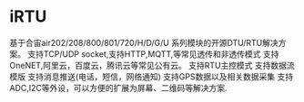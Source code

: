# iRTU
基于合宙air202/208/800/801/720/H/D/G/U 系列模块的开源DTU/RTU解决方案。 支持TCP/UDP socket,支持HTTP,MQTT,等常见透传和非透传模式 支持OneNET,阿里云，百度云，腾讯云等常见公有云。 支持RTU主控模式 支持数据流模版 支持消息推送(电话，短信，网络通知) 支持GPS数据以及相关数据采集 支持ADC,I2C等外设，可以方便的扩展为屏幕、二维码等解决方案.
